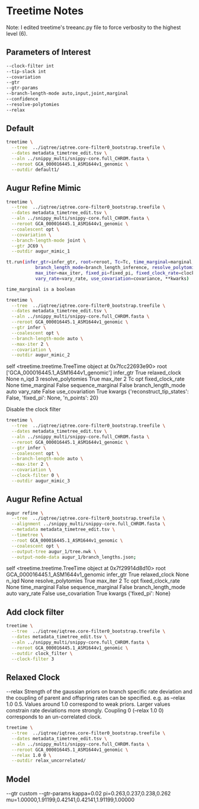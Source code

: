 # Treetime Notes

Note: I edited treetime's treeanc.py file to force verbosity to the highest level (6).

## Parameters of Interest

```bash
--clock-filter int
--tip-slack int
--covariation
--gtr
--gtr-params
--branch-length-mode auto,input,joint,marginal
--confidence
--resolve-polytomies
--relax
```

## Default

```bash
treetime \
  --tree  ../iqtree/iqtree.core-filter0_bootstrap.treefile \
  --dates metadata_timetree_edit.tsv \
  --aln ../snippy_multi/snippy-core.full_CHROM.fasta \
  --reroot GCA_000016445.1_ASM1644v1_genomic \
  --outdir default1/
```

## Augur Refine Mimic

```bash
treetime \
  --tree  ../iqtree/iqtree.core-filter0_bootstrap.treefile \
  --dates metadata_timetree_edit.tsv \
  --aln ../snippy_multi/snippy-core.full_CHROM.fasta \
  --reroot GCA_000016445.1_ASM1644v1_genomic \
  --coalescent opt \
  --covariation \
  --branch-length-mode joint \
  --gtr JC69 \
  --outdir augur_mimic_1
```

```bash
tt.run(infer_gtr=infer_gtr, root=reroot, Tc=Tc, time_marginal=marginal,
           branch_length_mode=branch_length_inference, resolve_polytomies=resolve_polytomies,
           max_iter=max_iter, fixed_pi=fixed_pi, fixed_clock_rate=clock_rate,
           vary_rate=vary_rate, use_covariation=covariance, **kwarks)

time_marginal is a boolean

treetime \
  --tree  ../iqtree/iqtree.core-filter0_bootstrap.treefile \
  --dates metadata_timetree_edit.tsv \
  --aln ../snippy_multi/snippy-core.full_CHROM.fasta \
  --reroot GCA_000016445.1_ASM1644v1_genomic \
  --gtr infer \
  --coalescent opt \
  --branch-length-mode auto \
  --max-iter 2 \
  --covariation \
  --outdir augur_mimic_2
```

self <treetime.treetime.TreeTime object at 0x7fcc22693e90>
root ['GCA_000016445.1_ASM1644v1_genomic']
infer_gtr True
relaxed_clock None
n_iqd 3
resolve_polytomies True
max_iter 2
Tc opt
fixed_clock_rate None
time_marginal False
sequence_marginal False
branch_length_mode auto
vary_rate False
use_covariation True
kwargs {'reconstruct_tip_states': False, 'fixed_pi': None, 'n_points': 20}

Disable the clock filter

```bash
treetime \
  --tree  ../iqtree/iqtree.core-filter0_bootstrap.treefile \
  --dates metadata_timetree_edit.tsv \
  --aln ../snippy_multi/snippy-core.full_CHROM.fasta \
  --reroot GCA_000016445.1_ASM1644v1_genomic \
  --gtr infer \
  --coalescent opt \
  --branch-length-mode auto \
  --max-iter 2 \
  --covariation \
  --clock-filter 0 \
  --outdir augur_mimic_3
```

## Augur Refine Actual

```bash
augur refine \
  --tree  ../iqtree/iqtree.core-filter0_bootstrap.treefile \
  --alignment ../snippy_multi/snippy-core.full_CHROM.fasta \
  --metadata metadata_timetree_edit.tsv \
  --timetree \
  --root GCA_000016445.1_ASM1644v1_genomic \
  --coalescent opt \
  --output-tree augur_1/tree.nwk \
  --output-node-data augur_1/branch_lengths.json;
```

self <treetime.treetime.TreeTime object at 0x7f29914d8d10>
root GCA_000016445.1_ASM1644v1_genomic
infer_gtr True
relaxed_clock None
n_iqd None
resolve_polytomies True
max_iter 2
Tc opt
fixed_clock_rate None
time_marginal False
sequence_marginal False
branch_length_mode auto
vary_rate False
use_covariation True
kwargs {'fixed_pi': None}

## Add clock filter

```bash
treetime \
  --tree  ../iqtree/iqtree.core-filter0_bootstrap.treefile \
  --dates metadata_timetree_edit.tsv \
  --aln ../snippy_multi/snippy-core.full_CHROM.fasta \
  --reroot GCA_000016445.1_ASM1644v1_genomic \
  --outdir clock_filter \
  --clock-filter 3
```

## Relaxed Clock

--relax
Strength of the gaussian priors on branch specific rate deviation and the coupling of parent and offspring rates can be specified.
e.g. as –relax 1.0 0.5.
Values around 1.0 correspond to weak priors.
Larger values constrain rate deviations more strongly.
Coupling 0 (–relax 1.0 0) corresponds to an un-correlated clock.

```bash
treetime \
  --tree  ../iqtree/iqtree.core-filter0_bootstrap.treefile \
  --dates metadata_timetree_edit.tsv \
  --aln ../snippy_multi/snippy-core.full_CHROM.fasta \
  --reroot GCA_000016445.1_ASM1644v1_genomic \
  --relax 1.0 0 \
  --outdir relax_uncorrelated/
```

## Model

--gtr custom
--gtr-params kappa=0.02 pi=0.263,0.237,0.238,0.262 mu=1.00000,1.91199,0.42141,0.42141,1.91199,1.00000
